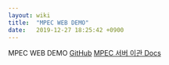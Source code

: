 ```yaml
---
layout: wiki
title:  "MPEC WEB DEMO"
date:   2019-12-27 18:25:42 +0900
---
```


MPEC WEB DEMO
[GitHub](https://github.com/kmu-bigdata/mpec-web-demo)
[MPEC 서버 이관 Docs](https://docs.google.com/document/d/1wapSPp2X5S1w9uuFPpGEW4zccrDh2UhesRhJlxkcroY/edit?usp=sharing)
